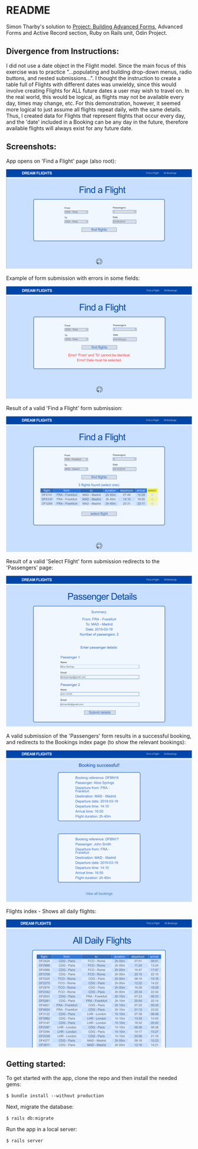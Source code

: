 # README

Simon Tharby's solution to [Project: Building Advanced Forms](https://www.theodinproject.com/courses/ruby-on-rails/lessons/building-advanced-forms?ref=lnav), Advanced Forms and Active Record section, Ruby on Rails unit, Odin Project.

## Divergence from Instructions:

I did not use a date object in the Flight model. Since the main focus of this exercise was to practice "...populating and building drop-down menus, radio buttons, and nested submissions...". I thought the instruction to create a table full of Flights with different dates was unwieldy, since this would involve creating Flights for ALL future dates a user may wish to travel on. In the real world, this would be logical, as flights may not be available every day, times may change, etc. For this demonstration, however, it seemed more logical to just assume all flights repeat daily, with the same details. Thus, I created data for Flights that represent flights that occur every day, and the 'date' included in a Booking can be any day in the future, therefore available flights will always exist for any future date.

## Screenshots:

App opens on 'Find a Flight' page (also root):

![fb_root.png](app/assets/images/fb_root.png)

Example of form submission with errors in some fields:

![fb_errors.png](app/assets/images/fb_errors.png)

Result of a valid 'Find a Flight' form submission:

![fb_flight_search.png](app/assets/images/fb_flight_search.png)

Result of a valid 'Select Flight' form submission redirects to the 'Passengers' page:

![fb_passengers.png](app/assets/images/fb_passengers.png)

A valid submission of the 'Passengers' form results in a successful booking, and redirects to the Bookings index page (to show the relevant bookings):

![fb_successful.png](app/assets/images/fb_successful.png)

Flights index - Shows all daily flights:

![fb_index.png](app/assets/images/fb_index.png)

## Getting started:

To get started with the app, clone the repo and then install the needed gems:

```
$ bundle install --without production
```

Next, migrate the database:

```
$ rails db:migrate
```

Run the app in a local server:

```
$ rails server
```
